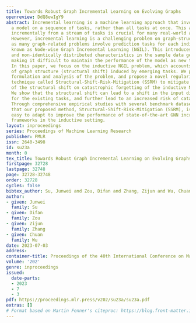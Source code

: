 ```yaml
---
title: Towards Robust Graph Incremental Learning on Evolving Graphs
openreview: DdQ8ewIgY9
abstract: Incremental learning is a machine learning approach that involves training
  a model on a sequence of tasks, rather than all tasks at once. This ability to learn
  incrementally from a stream of tasks is crucial for many real-world applications.
  However, incremental learning is a challenging problem on graph-structured data,
  as many graph-related problems involve prediction tasks for each individual node,
  known as Node-wise Graph Incremental Learning (NGIL). This introduces non-independent
  and non-identically distributed characteristics in the sample data generation process,
  making it difficult to maintain the performance of the model as new tasks are added.
  In this paper, we focus on the inductive NGIL problem, which accounts for the evolution
  of graph structure (structural shift) induced by emerging tasks. We provide a formal
  formulation and analysis of the problem, and propose a novel regularization-based
  technique called Structural-Shift-Risk-Mitigation (SSRM) to mitigate the impact
  of the structural shift on catastrophic forgetting of the inductive NGIL problem.
  We show that the structural shift can lead to a shift in the input distribution
  for the existing tasks, and further lead to an increased risk of catastrophic forgetting.
  Through comprehensive empirical studies with several benchmark datasets, we demonstrate
  that our proposed method, Structural-Shift-Risk-Mitigation (SSRM), is flexible and
  easy to adapt to improve the performance of state-of-the-art GNN incremental learning
  frameworks in the inductive setting.
layout: inproceedings
series: Proceedings of Machine Learning Research
publisher: PMLR
issn: 2640-3498
id: su23a
month: 0
tex_title: Towards Robust Graph Incremental Learning on Evolving Graphs
firstpage: 32728
lastpage: 32748
page: 32728-32748
order: 32728
cycles: false
bibtex_author: Su, Junwei and Zou, Difan and Zhang, Zijun and Wu, Chuan
author:
- given: Junwei
  family: Su
- given: Difan
  family: Zou
- given: Zijun
  family: Zhang
- given: Chuan
  family: Wu
date: 2023-07-03
address: 
container-title: Proceedings of the 40th International Conference on Machine Learning
volume: '202'
genre: inproceedings
issued:
  date-parts:
  - 2023
  - 7
  - 3
pdf: https://proceedings.mlr.press/v202/su23a/su23a.pdf
extras: []
# Format based on Martin Fenner's citeproc: https://blog.front-matter.io/posts/citeproc-yaml-for-bibliographies/
---
```

